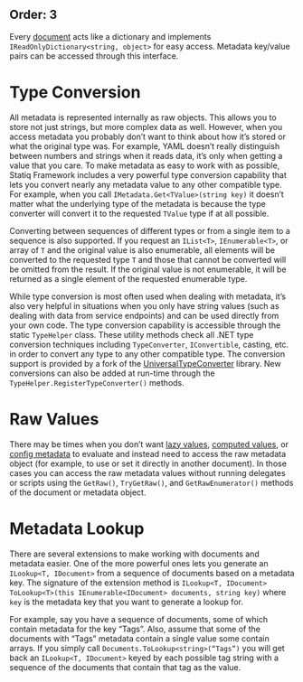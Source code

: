 Order: 3
---
Every [document](xref:documents) acts like a dictionary and implements `IReadOnlyDictionary<string, object>` for easy access. Metadata key/value pairs can be accessed through this interface.

# Type Conversion 

All metadata is represented internally as raw objects. This allows you to store not just strings, but more complex data as well. However, when you access metadata you probably don’t want to think about how it’s stored or what the original type was. For example, YAML doesn’t really distinguish between numbers and strings when it reads data, it’s only when getting a value that you care. To make metadata as easy to work with as possible, Statiq Framework includes a very powerful type conversion capability that lets you convert nearly any metadata value to any other compatible type. For example, when you call `IMetadata.Get<TValue>(string key)` it doesn’t matter what the underlying type of the metadata is because the type converter will convert it to the requested `TValue` type if at all possible.

Converting between sequences of different types or from a single item to a sequence is also supported. If you request an `IList<T>`, `IEnumerable<T>`, or array of `T` and the original value is also enumerable, all elements will be converted to the requested type `T` and those that cannot be converted will be omitted from the result. If the original value is not enumerable, it will be returned as a single element of the requested enumerable type.

While type conversion is most often used when dealing with metadata, it’s also very helpful in situations when you only have string values (such as dealing with data from service endpoints) and can be used directly from your own code. The type conversion capability is accessible through the static `TypeHelper` class. These utility methods check all .NET type conversion techniques including `TypeConverter`, `IConvertible`, casting, etc. in order to convert any type to any other compatible type. The conversion support is provided by a fork of the [UniversalTypeConverter](http://www.codeproject.com/Articles/248440/Universal-Type-Converter) library. New conversions can also be added at run-time through the `TypeHelper.RegisterTypeConverter()` methods.

# Raw Values

There may be times when you don’t want [lazy values](#lazy-values), [computed values](#computed-values), or [config metadata](#config-metadata) to evaluate and instead need to access the raw metadata object (for example, to use or set it directly in another document). In those cases you can access the raw metadata values without running delegates or scripts using the `GetRaw()`, `TryGetRaw()`, and `GetRawEnumerator()` methods of the document or metadata object.

# Metadata Lookup

There are several extensions to make working with documents and metadata easier. One of the more powerful ones lets you generate an `ILookup<T, IDocument>` from a sequence of documents based on a metadata key. The signature of the extension method is `ILookup<T, IDocument> ToLookup<T>(this IEnumerable<IDocument> documents, string key)` where `key` is the metadata key that you want to generate a lookup for.

For example, say you have a sequence of documents, some of which contain metadata for the key “Tags”. Also, assume that some of the documents with “Tags” metadata contain a single value some contain arrays. If you simply call `Documents.ToLookup<string>(“Tags”)` you will get back an `ILookup<T, IDocument>` keyed by each possible tag string with a sequence of the documents that contain that tag as the value.